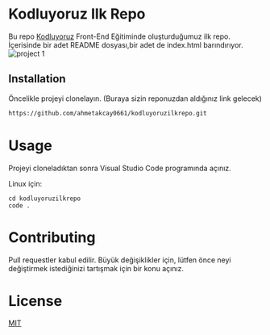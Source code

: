 # Kodluyoruz Ilk Repo
Bu repo [Kodluyoruz](https://www.kodluyoruz.org/) Front-End Eğitiminde oluşturduğumuz ilk repo. İçerisinde bir adet README dosyası,bir adet de index.html barındırıyor.
![project 1](https://user-images.githubusercontent.com/114882507/193893385-be7b4a1c-0200-41ed-aff4-de801d7f9b9c.png)

## Installation
Öncelikle projeyi clonelayın. (Buraya sizin reponuzdan aldığınız link gelecek)
```bash
https://github.com/ahmetakcay0661/kodluyoruzilkrepo.git
```

# Usage
Projeyi cloneladıktan sonra Visual Studio Code programında açınız.

Linux için: 
```linux
cd kodluyoruzilkrepo
code .
```

# Contributing
Pull requestler kabul edilir. Büyük değişiklikler için, lütfen önce neyi değiştirmek istediğinizi tartışmak için bir konu açınız.

# License
[MIT](https://choosealicense.com/licenses/mit/)
